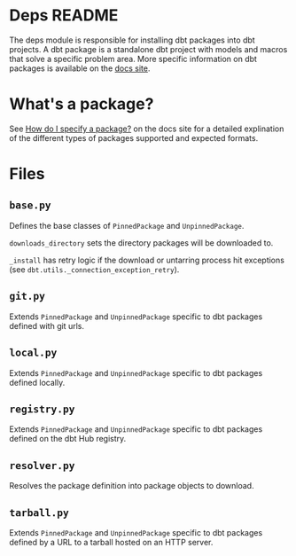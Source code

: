 # Deps README

The deps module is responsible for installing dbt packages into dbt projects.  A dbt package is a standalone dbt project with models and macros that solve a specific problem area.  More specific information on dbt packages is available on the [docs site](https://docs.getdbt.com/docs/building-a-dbt-project/package-management).


# What's a package?

See [How do I specify a package?](https://docs.getdbt.com/docs/building-a-dbt-project/package-management#how-do-i-specify-a-package) on the docs site for a detailed explination of the different types of packages supported and expected formats.


# Files

## `base.py`

Defines the base classes of `PinnedPackage` and `UnpinnedPackage`.

`downloads_directory` sets the directory packages will be downloaded to.

`_install` has retry logic if the download or untarring process hit exceptions (see `dbt.utils._connection_exception_retry`).

## `git.py`

Extends `PinnedPackage` and `UnpinnedPackage` specific to dbt packages defined with git urls.

## `local.py`

Extends `PinnedPackage` and `UnpinnedPackage` specific to dbt packages defined locally.

## `registry.py`

Extends `PinnedPackage` and `UnpinnedPackage` specific to dbt packages defined on the dbt Hub registry.


## `resolver.py`

Resolves the package definition into package objects to download.

## `tarball.py`
Extends `PinnedPackage` and `UnpinnedPackage` specific to dbt packages defined by a URL to a tarball hosted on an HTTP server.
